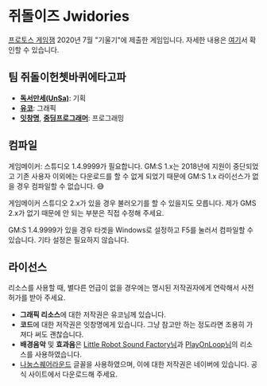# 쥐돌이즈 Jwidories

[프로토스 게임잼](https://protoesgame.creatorlink.net/) 2020년 7월 "기울기"에 제출한 게임입니다. 자세한 내용은 [여기](http://protoesgame.creatorlink.net/forum/view/385860)서 확인할 수 있습니다.

## 팀 쥐돌이헌쳇바퀴에타고파
* **[독서만세(UnSa)](https://twitter.com/koreakid91)**: 기획
* **[유코](https://twitter.com/u_cho_T)**: 그래픽
* **[잇창명](https://github.com/EatChangmyeong)**, **[중딩프로그래머](https://twitter.com/yangis1019)**: 프로그래밍

## 컴파일
게임메이커: 스튜디오 1.4.9999가 필요합니다. GM:S 1.x는 2018년에 지원이 중단되었고 기존 사용자 이외에는 다운로드를 할 수 없게 되었기 때문에 GM:S 1.x 라이선스가 없을 경우 컴파일할 수 없습니다. 😅

게임메이커 스튜디오 2.x가 있을 경우 불러오기를 할 수 있을지도 모릅니다. 제가 GMS 2.x가 없기 때문에 안 되는 부분은 직접 수정해 주세요.

GM:S 1.4.9999가 있을 경우 타겟을 Windows로 설정하고 F5를 눌러서 컴파일할 수 있습니다. 기타 설정은 필요하지 않습니다.

## 라이선스

리소스를 사용할 때, 별다른 언급이 없을 경우에는 명시된 저작권자에게 연락해서 사전 허가를 받아 주세요.

* **그래픽 리소스**에 대한 저작권은 유코님께 있습니다.
* **코드**에 대한 저작권은 잇창명에게 있습니다. 그냥 참고만 하는 정도라면 조용히 가져다 써도 괜찮습니다.
* **배경음악** 및 **효과음**은 [Little Robot Sound Factory님](https://opengameart.org/content/8-bit-sound-effects-library)과 [PlayOnLoop님](https://opengameart.org/content/nintendo-style-funny-music-loop-02)의 리소스를 사용하였습니다.
* [나눔스퀘어라운드](https://hangeul.naver.com/2017/nanum) 글꼴을 사용하였으며, 이에 대한 저작권은 네이버에 있습니다. 공식 사이트에서 다운로드해 주세요.
